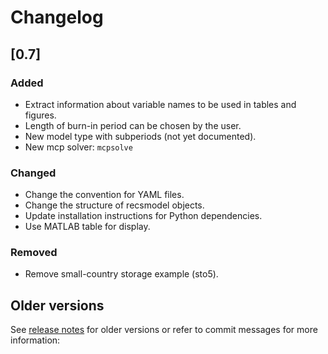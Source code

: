 # Changelog

## [0.7]

### Added
- Extract information about variable names to be used in tables and figures.
- Length of burn-in period can be chosen by the user.
- New model type with subperiods (not yet documented).
- New mcp solver: `mcpsolve`

### Changed
- Change the convention for YAML files.
- Change the structure of recsmodel objects.
- Update installation instructions for Python dependencies.
- Use MATLAB table for display.

### Removed
- Remove small-country storage example (sto5).

## Older versions

See [release notes](https://github.com/christophe-gouel/RECS/wiki/Release-Notes)
for older versions or refer to commit messages for more information:

[0.6]: https://github.com/christophe-gouel/RECS/compare/v0.5.1...v0.6
[0.5.1]: https://github.com/christophe-gouel/RECS/compare/v0.5...v0.5.1
[0.5]: https://github.com/christophe-gouel/RECS/compare/v0.4...v0.5
[0.4]: https://github.com/christophe-gouel/RECS/compare/v0.3.2...v0.4
[0.3.2]: https://github.com/christophe-gouel/RECS/compare/v0.3.1...v0.3.2
[0.3.1]: https://github.com/christophe-gouel/RECS/compare/v0.3...v0.3.1
[0.3]: https://github.com/christophe-gouel/RECS/compare/v0.2...v0.3
[0.2]: https://github.com/christophe-gouel/RECS/compare/v0.1...v0.2
